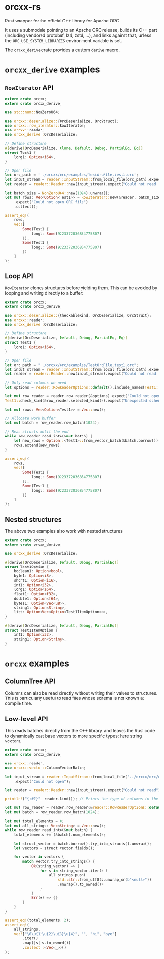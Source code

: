 # orcxx-rs

Rust wrapper for the official C++ library for Apache ORC.

It uses a submodule pointing to an Apache ORC release, builds its C++ part
(including vendored protobuf, lz4, zstd, ...), and links against that,
unless the `ORC_USE_SYSTEM_LIBRARIES` environment variable is set.

The `orcxx_derive` crate provides a custom `derive` macro.

# `orcxx_derive` examples

## `RowIterator` API

<!-- Keep this in sync with orcxx_derive/src/lib.rs -->

```rust
extern crate orcxx;
extern crate orcxx_derive;

use std::num::NonZeroU64;

use orcxx::deserialize::{OrcDeserialize, OrcStruct};
use orcxx::row_iterator::RowIterator;
use orcxx::reader;
use orcxx_derive::OrcDeserialize;

// Define structure
#[derive(OrcDeserialize, Clone, Default, Debug, PartialEq, Eq)]
struct Test1 {
    long1: Option<i64>,
}

// Open file
let orc_path = "../orcxx/orc/examples/TestOrcFile.test1.orc";
let input_stream = reader::InputStream::from_local_file(orc_path).expect("Could not open .orc");
let reader = reader::Reader::new(input_stream).expect("Could not read .orc");

let batch_size = NonZeroU64::new(1024).unwrap();
let mut rows: Vec<Option<Test1>> = RowIterator::new(&reader, batch_size)
    .expect("Could not open ORC file")
    .collect();

assert_eq!(
    rows,
    vec![
        Some(Test1 {
            long1: Some(9223372036854775807)
        }),
        Some(Test1 {
            long1: Some(9223372036854775807)
        })
    ]
);
```

## Loop API

`RowIterator` clones structures before yielding them. This can be avoided by looping
and writing directly to a buffer:

<!-- Keep this in sync with orcxx_derive/src/lib.rs -->

```rust
extern crate orcxx;
extern crate orcxx_derive;

use orcxx::deserialize::{CheckableKind, OrcDeserialize, OrcStruct};
use orcxx::reader;
use orcxx_derive::OrcDeserialize;

// Define structure
#[derive(OrcDeserialize, Default, Debug, PartialEq, Eq)]
struct Test1 {
    long1: Option<i64>,
}

// Open file
let orc_path = "../orcxx/orc/examples/TestOrcFile.test1.orc";
let input_stream = reader::InputStream::from_local_file(orc_path).expect("Could not open .orc");
let reader = reader::Reader::new(input_stream).expect("Could not read .orc");

// Only read columns we need
let options = reader::RowReaderOptions::default().include_names(Test1::columns());

let mut row_reader = reader.row_reader(&options).expect("Could not open ORC file");
Test1::check_kind(&row_reader.selected_kind()).expect("Unexpected schema");

let mut rows: Vec<Option<Test1>> = Vec::new();

// Allocate work buffer
let mut batch = row_reader.row_batch(1024);

// Read structs until the end
while row_reader.read_into(&mut batch) {
    let new_rows = Option::<Test1>::from_vector_batch(&batch.borrow()).unwrap();
    rows.extend(new_rows);
}

assert_eq!(
    rows,
    vec![
        Some(Test1 {
            long1: Some(9223372036854775807)
        }),
        Some(Test1 {
            long1: Some(9223372036854775807)
        })
    ]
);
```

## Nested structures

The above two examples also work with nested structures:

```rust
extern crate orcxx;
extern crate orcxx_derive;

use orcxx_derive::OrcDeserialize;

#[derive(OrcDeserialize, Default, Debug, PartialEq)]
struct Test1Option {
    boolean1: Option<bool>,
    byte1: Option<i8>,
    short1: Option<i16>,
    int1: Option<i32>,
    long1: Option<i64>,
    float1: Option<f32>,
    double1: Option<f64>,
    bytes1: Option<Vec<u8>>,
    string1: Option<String>,
    list: Option<Vec<Option<Test1ItemOption>>>,
}

#[derive(OrcDeserialize, Default, Debug, PartialEq)]
struct Test1ItemOption {
    int1: Option<i32>,
    string1: Option<String>,
}
```

# `orcxx` examples

## ColumnTree API

Columns can also be read directly without writing their values to structures.
This is particularly useful to read files whose schema is not known at compile time.

## Low-level API

This reads batches directly from the C++ library, and leaves the Rust code to dynamically
cast base vectors to more specific types; here string vectors.

```rust
extern crate orcxx;
extern crate orcxx_derive;

use orcxx::reader;
use orcxx::vector::ColumnVectorBatch;

let input_stream = reader::InputStream::from_local_file("../orcxx/orc/examples/TestOrcFile.test1.orc")
    .expect("Could not open");

let reader = reader::Reader::new(input_stream).expect("Could not read");

println!("{:#?}", reader.kind()); // Prints the type of columns in the file

let mut row_reader = reader.row_reader(&reader::RowReaderOptions::default()).unwrap();
let mut batch = row_reader.row_batch(1024);

let mut total_elements = 0;
let mut all_strings: Vec<String> = Vec::new();
while row_reader.read_into(&mut batch) {
    total_elements += (&batch).num_elements();

    let struct_vector = batch.borrow().try_into_structs().unwrap();
    let vectors = struct_vector.fields();

    for vector in vectors {
        match vector.try_into_strings() {
            Ok(string_vector) => {
                for s in string_vector.iter() {
                    all_strings.push(
                        std::str::from_utf8(s.unwrap_or(b"<null>"))
                        .unwrap().to_owned())
                }
            }
            Err(e) => {}
        }
    }
}

assert_eq!(total_elements, 2);
assert_eq!(
    all_strings,
    vec!["\0\u{1}\u{2}\u{3}\u{4}", "", "hi", "bye"]
        .iter()
        .map(|s| s.to_owned())
        .collect::<Vec<_>>()
);
```
